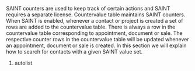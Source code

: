 <properties date="2016-05-10"
SortOrder="2"
/>

 

SAINT counters are used to keep track of certain actions and SAINT requires a separate license. Countervalue table maintains SAINT counters. When SAINT is enabled, whenever a contact or project is created a set of rows are added to the countervalue table. There is always a row in the countervalue table corresponding to appointment, document or sale. The respective counter rows in the countervalue table will be updated whenever an appointment, document or sale is created. In this section we will explain how to search for contacts with a given SAINT value set.

1. autolist
